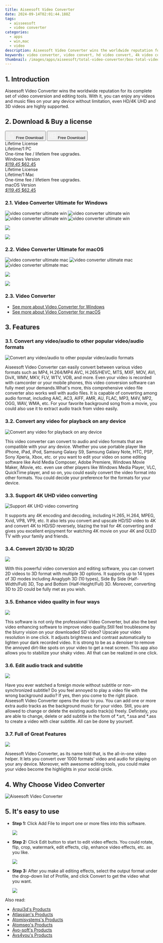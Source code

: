 ```yaml
---
title: Aiseesoft Video Converter
date: 2024-09-14T02:01:44.188Z
tags: 
  - aisseesoft
  - video converter
categories: 
  - apps
  - win,mac
  - video
description: Aiseesoft Video Converter wins the worldwide reputation for its complete set of video conversion and editing tools. With it, you can enjoy any videos and music files on your any device without limitation, even HD/4K UHD and 3D videos are highly supported.
keywords: video converter, video convert, hd video convert, 4k video convert, 3d video convert, video to audio, audio to video, video to device, video to player, video to editor, video to social media, video to youtube, video to facebook, video to instagram, video to twitter, video to tiktok, video to snapchat, video to whatsapp, video to wechat, video to line, video to viber, video to telegram, video to signal, video to kakaotalk, video to skype, video to zoom, video to discord, video to teams, video to slack, video to messenger, video to imessage, video to facetime, video to duo, video to wechat, video to line, video to viber, video to telegram, video to signal, video to kakaotalk, video to skype, video to zoom, video to discord, video to teams, video to slack, video to messenger, video to imessage, video to facetime, video to duo, video to wechat, video to line, video to viber, video to telegram, video to signal, video to kakaotalk, video to skype, video to zoom, video to discord, video to teams, video to slack, video to messenger, video to imessage, video to facetime, video to duo
thumbnail: /images/apps/aiseesoft/total-video-converter/box-total-video-converter-win.png
---
```


## 1. Introduction

Aiseesoft Video Converter wins the worldwide reputation for its complete set of video conversion and editing tools. With it, you can enjoy any videos and music files on your any device without limitation, even HD/4K UHD and 3D videos are highly supported.

## 2. Download & Buy a license

<div class="mx-auto flex items-center justify-center space-x-4">
  <button 
  onclick="javascript:window.open('https://secure.2checkout.com/order/checkout.php?PRODS=4594445&QTY=1&COUPON=AISEOHC&DESIGN_TYPE=2&SHORT_FORM=1&AFFILIATE=108875&CART=1', '_blank');
    window.open('https://download.aiseesoft.com/mac/mac-video-converter-ultimate.zip', '_blank');void(0);"
  class="flex flex-row font-bold rounded-lg text-lg w-48 h-16 bg-[#FF8014] text-[#ffffff] items-center justify-center p-2">
    <svg width="24px" height="24px" viewBox="0 0 24 24" xmlns="http://www.w3.org/2000/svg" color="#ffffff" fill="none" stroke="currentColor" stroke-width="3" stroke-linecap="round" stroke-linejoin="round"><path d="M16 2C16.3632 4.17921 14.0879 5.83084 12.8158 6.57142C12.4406 6.78988 12.0172 6.5117 12.0819 6.08234C12.2993 4.63878 13.0941 2.00008 16 2Z" stroke="#f8f7f7" stroke-width="1.5"></path><path d="M9 6.5C9.89676 6.5 10.6905 6.69941 11.2945 6.92013C12.0563 7.19855 12.9437 7.19854 13.7055 6.92012C14.3094 6.6994 15.1032 6.5 15.9999 6.5C17.0852 6.5 18.4649 7.08889 19.4999 8.26666C16 11 17 15.5 20.269 16.6916C19.2253 19.5592 17.2413 21.5 15.4999 21.5C13.9999 21.5 14 20.8 12.5 20.8C11 20.8 11 21.5 9.5 21.5C7 21.5 4 17.5 4 12.5C4 8.5 7 6.5 9 6.5Z" stroke="#f8f7f7" stroke-width="1.5"></path></svg>    
    <span class="font-medium mx-auto">Free Download</span>  
  </button>
  <button 
  onclick="javascript:window.open('https://secure.2checkout.com/order/checkout.php?PRODS=4575878&QTY=1&COUPON=AISEOHC&DESIGN_TYPE=2&SHORT_FORM=1&AFFILIATE=108875&CART=1', '_blank');
    window.open('https://download.aiseesoft.com/video-converter-ultimate.exe', '_blank');void(0);"
  class="flex flex-row font-bold rounded-lg text-lg w-48 h-16 bg-[#FF8014] text-[#ffffff] items-center justify-center p-2">
    <svg width="24px" height="24px" viewBox="0 0 24 24" xmlns="http://www.w3.org/2000/svg" color="#ffffff" fill="none" stroke="currentColor" stroke-width="3" stroke-linecap="round" stroke-linejoin="round"><path d="M4 16.9865V7.01353C4 6.71792 4.21531 6.46636 4.50737 6.42072L19.3074 4.10822C19.6713 4.05137 20 4.33273 20 4.70103V19.299C20 19.6673 19.6713 19.9486 19.3074 19.8918L4.50737 17.5793C4.21531 17.5336 4 17.2821 4 16.9865Z" stroke="#f8f7f7" stroke-width="1.5"></path><path d="M4 12H20" stroke="#f8f7f7" stroke-width="1.5"></path><path d="M10.5 5.5V18.5" stroke="#f8f7f7" stroke-width="1.5"></path></svg>
    <span class="font-medium mx-auto">Free Download</span>  
  </button>
</div>

<div class="mx-auto flex items-center justify-center">
  <div class="m-8 grid grid-cols-1 gap-6 xl:grid-cols-2">
    <div class="flex w-full flex-col rounded-2xl bg-[#ffffff] text-[#374151] shadow-xl xl:w-96">
      <div class="flex h-full flex-col p-8">
        <div class="pb-6 text-3xl font-bold">Lifetime License</div>
        <div class="pb-12 text-lg">
          Lifetime/1 PC
          <div class="text-xs">One-time fee / lifetiem free upgrades.</div>
          <div class="text-xs">Windows Version</div>
        </div>
        <div class="flex flex-col gap-3 text-base"></div>
        <div class="flex flex-grow"></div>
        <div class="flex pt-10">
          <a href="https://secure.2checkout.com/order/checkout.php?PRODS=4575878&QTY=1&COUPON=AISEOHC&DESIGN_TYPE=2&SHORT_FORM=1&AFFILIATE=108875&CART=1" class="w-full transform cursor-pointer rounded-lg bg-[#7e22ce] p-3 text-center text-xl font-bold !text-[#ffffff] !no-underline transition-transform hover:bg-purple-800 active:scale-95"> 
           <em class="text-base line-through !text-[#c5c5c5]">$119.45</em>
            $62.45
          </a>
        </div>
      </div>
    </div>
    <div class="flex w-full flex-col rounded-2xl bg-[#ffffff] text-[#374151] shadow-xl xl:w-96">
      <div class="flex h-full flex-col p-8">
        <div class="pb-6 text-3xl font-bold">Lifetime License</div>
        <div class="pb-12 text-lg">
          Lifetime/1 Mac
          <div class="text-xs">One-time fee / lifetiem free upgrades.</div>
          <div class="text-xs">macOS Version</div>
        </div>
        <div class="flex flex-col gap-3 text-base"></div>
        <div class="flex flex-grow"></div>
        <div class="flex pt-10">
          <a href="https://secure.2checkout.com/order/checkout.php?PRODS=4594445&QTY=1&COUPON=AISEOHC&DESIGN_TYPE=2&SHORT_FORM=1&AFFILIATE=108875&CART=1" class="w-full transform cursor-pointer rounded-lg bg-[#7e22ce] p-3 text-center text-xl font-bold !text-[#ffffff] !no-underline transition-transform hover:bg-purple-800 active:scale-95">
           <em class="text-base line-through !text-[#c5c5c5]">$119.45</em>
            $62.45
          </a>
        </div>
      </div>
    </div>   
  </div>
</div>

### 2.1. Video Converter Ultimate for Windows

<!-- video converter ultimate win -->
![video converter ultimate win](/images/apps/aiseesoft/video-converter-ultimate/win/pc1.png)
![video converter ultimate win](/images/apps/aiseesoft/video-converter-ultimate/win/pc2.png)
![video converter ultimate win](/images/apps/aiseesoft/video-converter-ultimate/win/pc3.png)
![video converter ultimate win](/images/apps/aiseesoft/video-converter-ultimate/win/pc4.png)

[![](/images/common/buy-download-win.png)](https://secure.2checkout.com/order/cart.php?PRODS=4575878&QTY=1&AFFILIATE=108875)

<a href="https://secure.2checkout.com/order/cart.php?PRODS=4575878&QTY=1&AFFILIATE=108875"><img src="http://www.aiseesoft.com/avangate/30p/banner.jpg" border="0"></a>

### 2.2. Video Converter Ultimate for macOS

<!-- video converter ultimate mac -->
![video converter ultimate mac](/images/apps/aiseesoft/video-converter-ultimate/mac/pic1.png)
![video converter ultimate mac](/images/apps/aiseesoft/video-converter-ultimate/mac/pic2.png)
![video converter ultimate mac](/images/apps/aiseesoft/video-converter-ultimate/mac/pic3.png)

[![](/images/common/buy-download-mac.png)](https://secure.2checkout.com/order/cart.php?PRODS=4594445&QTY=1&AFFILIATE=108875)

<a href="https://secure.2checkout.com/order/cart.php?PRODS=4594445&QTY=1&AFFILIATE=108875"><img src="http://www.aiseesoft.com/avangate/30p/banner.jpg" border="0"></a>

### 2.3. Video Converter

- [See more about Video Converter for Windows](/aiseesoft-total-video-converter-for-win/)
- [See more about Video Converter for macOS](/aiseesoft-total-video-converter-for-mac/)

## 3. Features

### 3.1. Convert any video/audio to other popular video/audio formats

![Convert any video/audio to other popular video/audio formats](/images/apps/aiseesoft/total-video-converter/convert-video-audio.png)

Aiseesoft Video Converter can easily convert between various video formats such as MP4, H.264/MP4 AVC, H.265/HEVC, MTS, MXF, MOV, AVI, DivX, WMV, MKV, FLV, WTV, VOB, and more. Even your video is recorded with camcorder or your mobile phones, this video conversion software can fully meet your demands.What's more, this comprehensive video file converter also works well with audio files. It is capable of converting among audio format, including AAC, AC3, AIFF, AMR, AU, FLAC, MP3, M4V, MP2, OGG, WAV, WMA, etc. For your favorite background song from a movie, you could also use it to extract audio track from video easily.

### 3.2. Convert any video for playback on any device

![Convert any video for playback on any device](/images/apps/aiseesoft/total-video-converter/playback-on-any-device.png)

This video converter can convert to audio and video formats that are compatible with your any device. Whether you use portable player like iPhone, iPad, iPod, Samsung Galaxy S9, Samsung Galaxy Note, HTC, PSP, Sony Xperia, Xbox, etc. or you want to edit your video on some editing software like Avid Media Composer, Adobe Premiere, Windows Movie Maker, iMovie, etc. even use other players like Windows Media Player, VLC, QuickTime player, and so on, you could easily convert the video format into other formats. You could decide your preference for the formats for your device.

### 3.3. Support 4K UHD video converting

![Support 4K UHD video converting](/images/apps/aiseesoft/total-video-converter/convert-4k.png)

It supports any 4K encoding and decoding, including H.265, H.264, MPEG, Xvid, VP8, VP9, etc. It also lets you convert and upscale HD/SD video to 4K and convert 4K to HD/SD reversely, blazing the trail for 4K converting and gives you excellent enjoyment for watching 4K movie on your 4K and OLED TV with your family and friends.

### 3.4. Convert 2D/3D to 3D/2D

![](/images/apps/aiseesoft/total-video-converter/convert-3d.png)

With this powerful video conversion and editing software, you can convert 2D videos to 3D format with multiple 3D options. It supports up to 14 types of 3D modes including Anaglyph 3D (10 types), Side By Side (Half-Width/Full) 3D, Top and Bottom (Half-Height/Full) 3D. Moreover, converting 3D to 2D could be fully met as you wish.

### 3.5. Enhance video quality in four ways

![](/images/apps/aiseesoft/total-video-converter/enhance-video.png)

This software is not only the professional Video Converter, but also the best video enhancing software to improve video quality.Still feel troublesome by the blurry vision on your downloaded SD video? Upscale your video resolution in one click. It adjusts brightness and contrast automatically to lighten your dark recorded video. It is strong to be as a denoiser to remove the annoyed dirt-like spots on your video to get a neat screen. This app also allows you to stabilize your shaky video. All that can be realized in one click.

### 3.6. Edit audio track and subtitle

![](/images/apps/aiseesoft/total-video-converter/edit-audio-subtitle.png)

Have you ever watched a foreign movie without subtitle or non-synchronized subtitle? Do you feel annoyed to play a video file with the wrong background audio? If yes, then you come to the right place. Aiseesoft Video Converter opens the door to you. You can add one or more extra audio tracks as the background music for your video. Still, you are allowed to change or delete the existing audio track(s) freely. Definitely, you are able to change, delete or add subtitle in the form of *.srt, *.ssa and *.ass to create a video with clear subtitle. All can be done by yourself.

### 3.7. Full of Great Features

![](/images/apps/aiseesoft/total-video-converter/full-of-great-features.png)

Aiseesoft Video Converter, as its name told that, is the all-in-one video helper. It lets you convert over 1000 formats' video and audio for playing on your any device. Moreover, with awesome editing tools, you could make your video become the highlights in your social circle.

## 4. Why Choose Video Converter

![Aiseesoft Video Converter](/images/apps/aiseesoft/total-video-converter/why-choose-total-video-converter.png)

## 5. It's easy to use

- **Step 1:** Click Add File to import one or more files into this software.

    ![](/images/apps/aiseesoft/total-video-converter/add-file-to-program.jpg)

- **Step 2:** Click Edit button to start to edit video effects. You could rotate, flip, crop, watermark, edit effects, clip, enhance video effects, etc. as you like.

    ![](/images/apps/aiseesoft/total-video-converter/crop-video.jpg)

- **Step 3:** After you make all editing effects, select the output format under the drop-down list of Profile, and click Convert to get the video what you want.

    ![](/images/apps/aiseesoft/total-video-converter/complete-video-conversion.jpg)

<ins class="adsbygoogle"
    style="display:block"
    data-ad-format="autorelaxed"
    data-ad-client="ca-pub-7571918770474297"
    data-ad-slot="1223367746"></ins>

<span class="atpl-alsoreadstyle">Also read:</span>
<div><ul>
<li><a href="https://tools.techidaily.com/arqui3d/products/"><u>Arqui3d's Products</u></a></li>
<li><a href="https://tools.techidaily.com/atlassian/products/"><u>Atlassian's Products</u></a></li>
<li><a href="https://tools.techidaily.com/atomisystems/products/"><u>Atomisystems's Products</u></a></li>
<li><a href="https://tools.techidaily.com/atomseo/products/"><u>Atomseo's Products</u></a></li>
<li><a href="https://tools.techidaily.com/avo-soft/products/"><u>Avo-soft's Products</u></a></li>
<li><a href="https://tools.techidaily.com/avs4you/products/"><u>Avs4you's Products</u></a></li>
</ul></div>

